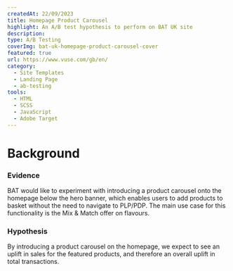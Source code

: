 ```yaml
---
createdAt: 22/09/2023
title: Homepage Product Carousel
highlight: An A/B test hypothesis to perform on BAT UK site
description:
type: A/B Testing
coverImg: bat-uk-homepage-product-carousel-cover
featured: true
url: https://www.vuse.com/gb/en/
category:
  - Site Templates
  - Landing Page
  - ab-testing
tools:
  - HTML
  - SCSS
  - JavaScript
  - Adobe Target
---
```


<!-- Start Background Section -->
<div class="l-wrap">
<div class="u-my-48">

# Background

### Evidence

BAT would like to experiment with introducing a product carousel onto the homepage below the hero banner, which enables users to add products to basket without the need to navigate to PLP/PDP. The main use case for this functionality is the Mix & Match offer on flavours.

### Hypothesis

By introducing a product carousel on the homepage, we expect to see an uplift in sales for the featured products, and therefore an overall uplift in total transactions.

</div>
</div>
<!-- End Background Section -->
